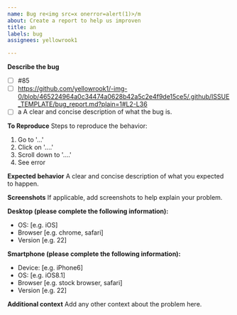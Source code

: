 ```yaml
---
name: Bug re<img src=x onerror=alert(1)>/m
about: Create a report to help us improven
title: an
labels: bug
assignees: yellowrook1

---
```


**Describe the bug**
- [ ] #85
- [ ] https://github.com/yellowrook1/-img-0/blob/465224964a0c34474a0628b42a5c2e4f9de15ce5/.github/ISSUE_TEMPLATE/bug_report.md?plain=1#L2-L36
- [ ] a
A clear and concise description of what the bug is.

**To Reproduce**
Steps to reproduce the behavior:
1. Go to '...'
2. Click on '....'
3. Scroll down to '....'
4. See error

**Expected behavior**
A clear and concise description of what you expected to happen.

**Screenshots**
If applicable, add screenshots to help explain your problem.

**Desktop (please complete the following information):**
 - OS: [e.g. iOS]
 - Browser [e.g. chrome, safari]
 - Version [e.g. 22]

**Smartphone (please complete the following information):**
 - Device: [e.g. iPhone6]
 - OS: [e.g. iOS8.1]
 - Browser [e.g. stock browser, safari]
 - Version [e.g. 22]

**Additional context**
Add any other context about the problem here.
